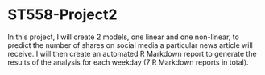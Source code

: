 # ST558-Project2

In this project, I will create 2 models, one linear and one non-linear, to predict the number of shares on social media a particular news article will receive. I will then create an automated R Markdown report to generate the results of the analysis for each weekday (7 R Markdown reports in total).
